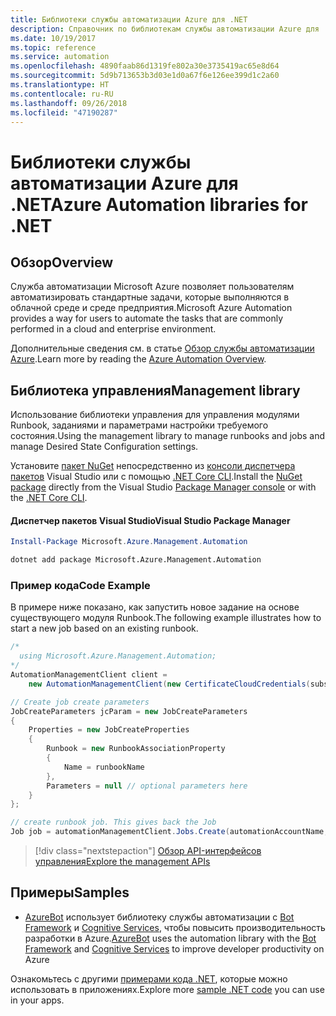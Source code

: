 ```yaml
---
title: Библиотеки службы автоматизации Azure для .NET
description: Справочник по библиотекам службы автоматизации Azure для .NET
ms.date: 10/19/2017
ms.topic: reference
ms.service: automation
ms.openlocfilehash: 4890faab86d1319fe802a30e3735419ac65e8d64
ms.sourcegitcommit: 5d9b713653b3d03e1d0a67f6e126ee399d1c2a60
ms.translationtype: HT
ms.contentlocale: ru-RU
ms.lasthandoff: 09/26/2018
ms.locfileid: "47190287"
---
```

# <a name="azure-automation-libraries-for-net"></a><span data-ttu-id="ce4e8-103">Библиотеки службы автоматизации Azure для .NET</span><span class="sxs-lookup"><span data-stu-id="ce4e8-103">Azure Automation libraries for .NET</span></span>

## <a name="overview"></a><span data-ttu-id="ce4e8-104">Обзор</span><span class="sxs-lookup"><span data-stu-id="ce4e8-104">Overview</span></span>

<span data-ttu-id="ce4e8-105">Служба автоматизации Microsoft Azure позволяет пользователям автоматизировать стандартные задачи, которые выполняются в облачной среде и среде предприятия.</span><span class="sxs-lookup"><span data-stu-id="ce4e8-105">Microsoft Azure Automation provides a way for users to automate the tasks that are commonly performed in a cloud and enterprise environment.</span></span> 

<span data-ttu-id="ce4e8-106">Дополнительные сведения см. в статье [Обзор службы автоматизации Azure](/azure/automation/automation-intro).</span><span class="sxs-lookup"><span data-stu-id="ce4e8-106">Learn more by reading the [Azure Automation Overview](/azure/automation/automation-intro).</span></span>

## <a name="management-library"></a><span data-ttu-id="ce4e8-107">Библиотека управления</span><span class="sxs-lookup"><span data-stu-id="ce4e8-107">Management library</span></span>

<span data-ttu-id="ce4e8-108">Использование библиотеки управления для управления модулями Runbook, заданиями и параметрами настройки требуемого состояния.</span><span class="sxs-lookup"><span data-stu-id="ce4e8-108">Using the management library to manage runbooks and jobs and manage Desired State Configuration settings.</span></span>

<span data-ttu-id="ce4e8-109">Установите [пакет NuGet](https://www.nuget.org/packages/Microsoft.Azure.Management.Automation) непосредственно из [консоли диспетчера пакетов][PackageManager] Visual Studio или с помощью [.NET Core CLI][DotNetCLI].</span><span class="sxs-lookup"><span data-stu-id="ce4e8-109">Install the [NuGet package](https://www.nuget.org/packages/Microsoft.Azure.Management.Automation) directly from the Visual Studio [Package Manager console][PackageManager] or with the [.NET Core CLI][DotNetCLI].</span></span>

#### <a name="visual-studio-package-manager"></a><span data-ttu-id="ce4e8-110">Диспетчер пакетов Visual Studio</span><span class="sxs-lookup"><span data-stu-id="ce4e8-110">Visual Studio Package Manager</span></span>

```powershell
Install-Package Microsoft.Azure.Management.Automation
```

```bash
dotnet add package Microsoft.Azure.Management.Automation
```

### <a name="code-example"></a><span data-ttu-id="ce4e8-111">Пример кода</span><span class="sxs-lookup"><span data-stu-id="ce4e8-111">Code Example</span></span>

<span data-ttu-id="ce4e8-112">В примере ниже показано, как запустить новое задание на основе существующего модуля Runbook.</span><span class="sxs-lookup"><span data-stu-id="ce4e8-112">The following example illustrates how to start a new job based on an existing runbook.</span></span>

```csharp
/*
  using Microsoft.Azure.Management.Automation;
*/
AutomationManagementClient client =
    new AutomationManagementClient(new CertificateCloudCredentials(subscriptionId, cert));

// Create job create parameters
JobCreateParameters jcParam = new JobCreateParameters
{
    Properties = new JobCreateProperties
    {
        Runbook = new RunbookAssociationProperty
        {
            Name = runbookName
        },
        Parameters = null // optional parameters here
    }
};

// create runbook job. This gives back the Job
Job job = automationManagementClient.Jobs.Create(automationAccountName, jcParam).Job;
```

> [!div class="nextstepaction"]
> [<span data-ttu-id="ce4e8-113">Обзор API-интерфейсов управления</span><span class="sxs-lookup"><span data-stu-id="ce4e8-113">Explore the management APIs</span></span>](/dotnet/api/overview/azure/automation/management)

## <a name="samples"></a><span data-ttu-id="ce4e8-114">Примеры</span><span class="sxs-lookup"><span data-stu-id="ce4e8-114">Samples</span></span>

* <span data-ttu-id="ce4e8-115">[AzureBot](https://github.com/Microsoft/AzureBot) использует библиотеку службы автоматизации с [Bot Framework](https://docs.microsoft.com/bot-framework/) и [Cognitive Services](/cognitive-services), чтобы повысить производительность разработки в Azure.</span><span class="sxs-lookup"><span data-stu-id="ce4e8-115">[AzureBot](https://github.com/Microsoft/AzureBot) uses the automation library with the [Bot Framework](https://docs.microsoft.com/bot-framework/) and [Cognitive Services](/cognitive-services) to improve developer productivity on Azure</span></span>

<span data-ttu-id="ce4e8-116">Ознакомьтесь с другими [примерами кода .NET](https://azure.microsoft.com/resources/samples/?platform=dotnet), которые можно использовать в приложениях.</span><span class="sxs-lookup"><span data-stu-id="ce4e8-116">Explore more [sample .NET code](https://azure.microsoft.com/resources/samples/?platform=dotnet) you can use in your apps.</span></span>

[PackageManager]: https://docs.microsoft.com/nuget/tools/package-manager-console
[DotNetCLI]: https://docs.microsoft.com/dotnet/core/tools/dotnet-add-package
